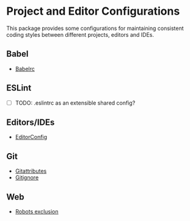 # Project and Editor Configurations

This package provides some configurations for maintaining consistent coding styles between different projects, editors and IDEs.

## Babel
- [Babelrc](.babelrc)

## ESLint
- [ ] TODO: .eslintrc as an extensible shared config?

## Editors/IDEs
- [EditorConfig](.editorconfig)

## Git
- [Gitattributes](.gitattributes)
- [Gitignore](.gitignore)

## Web
- [Robots exclusion](robots.txt)
